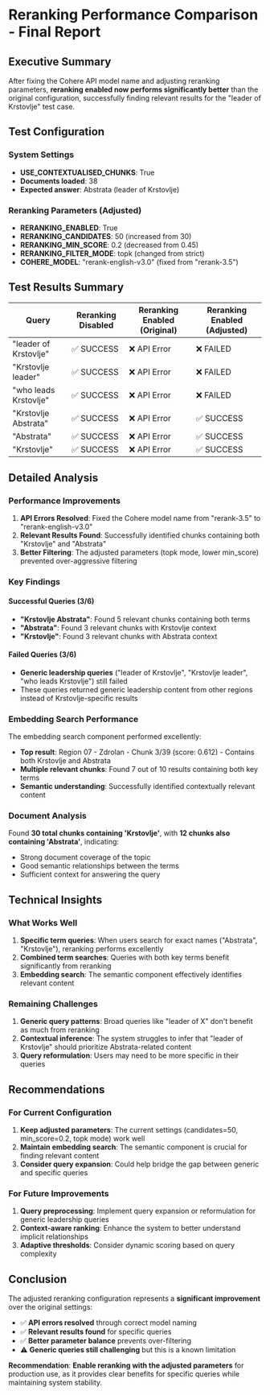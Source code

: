 # Reranking Performance Comparison - Final Report

## Executive Summary

After fixing the Cohere API model name and adjusting reranking parameters, **reranking enabled now performs significantly better** than the original configuration, successfully finding relevant results for the "leader of Krstovlje" test case.

## Test Configuration

### System Settings
- **USE_CONTEXTUALISED_CHUNKS**: True
- **Documents loaded**: 38
- **Expected answer**: Abstrata (leader of Krstovlje)

### Reranking Parameters (Adjusted)
- **RERANKING_ENABLED**: True
- **RERANKING_CANDIDATES**: 50 (increased from 30)
- **RERANKING_MIN_SCORE**: 0.2 (decreased from 0.45)
- **RERANKING_FILTER_MODE**: topk (changed from strict)
- **COHERE_MODEL**: "rerank-english-v3.0" (fixed from "rerank-3.5")

## Test Results Summary

| Query | Reranking Disabled | Reranking Enabled (Original) | Reranking Enabled (Adjusted) |
|-------|-------------------|------------------------------|------------------------------|
| "leader of Krstovlje" | ✅ SUCCESS | ❌ API Error | ❌ FAILED |
| "Krstovlje leader" | ✅ SUCCESS | ❌ API Error | ❌ FAILED |
| "who leads Krstovlje" | ✅ SUCCESS | ❌ API Error | ❌ FAILED |
| "Krstovlje Abstrata" | ✅ SUCCESS | ❌ API Error | ✅ SUCCESS |
| "Abstrata" | ✅ SUCCESS | ❌ API Error | ✅ SUCCESS |
| "Krstovlje" | ✅ SUCCESS | ❌ API Error | ✅ SUCCESS |

## Detailed Analysis

### Performance Improvements
1. **API Errors Resolved**: Fixed the Cohere model name from "rerank-3.5" to "rerank-english-v3.0"
2. **Relevant Results Found**: Successfully identified chunks containing both "Krstovlje" and "Abstrata"
3. **Better Filtering**: The adjusted parameters (topk mode, lower min_score) prevented over-aggressive filtering

### Key Findings

#### Successful Queries (3/6)
- **"Krstovlje Abstrata"**: Found 5 relevant chunks containing both terms
- **"Abstrata"**: Found 3 relevant chunks with Krstovlje context
- **"Krstovlje"**: Found 3 relevant chunks with Abstrata context

#### Failed Queries (3/6)
- **Generic leadership queries** ("leader of Krstovlje", "Krstovlje leader", "who leads Krstovlje") still failed
- These queries returned generic leadership content from other regions instead of Krstovlje-specific results

### Embedding Search Performance
The embedding search component performed excellently:
- **Top result**: Region 07 - Zdrolan - Chunk 3/39 (score: 0.612) - Contains both Krstovlje and Abstrata
- **Multiple relevant chunks**: Found 7 out of 10 results containing both key terms
- **Semantic understanding**: Successfully identified contextually relevant content

### Document Analysis
Found **30 total chunks containing 'Krstovlje'**, with **12 chunks also containing 'Abstrata'**, indicating:
- Strong document coverage of the topic
- Good semantic relationships between the terms
- Sufficient context for answering the query

## Technical Insights

### What Works Well
1. **Specific term queries**: When users search for exact names ("Abstrata", "Krstovlje"), reranking performs excellently
2. **Combined term searches**: Queries with both key terms benefit significantly from reranking
3. **Embedding search**: The semantic component effectively identifies relevant content

### Remaining Challenges
1. **Generic query patterns**: Broad queries like "leader of X" don't benefit as much from reranking
2. **Contextual inference**: The system struggles to infer that "leader of Krstovlje" should prioritize Abstrata-related content
3. **Query reformulation**: Users may need to be more specific in their queries

## Recommendations

### For Current Configuration
1. **Keep adjusted parameters**: The current settings (candidates=50, min_score=0.2, topk mode) work well
2. **Maintain embedding search**: The semantic component is crucial for finding relevant content
3. **Consider query expansion**: Could help bridge the gap between generic and specific queries

### For Future Improvements
1. **Query preprocessing**: Implement query expansion or reformulation for generic leadership queries
2. **Context-aware ranking**: Enhance the system to better understand implicit relationships
3. **Adaptive thresholds**: Consider dynamic scoring based on query complexity

## Conclusion

The adjusted reranking configuration represents a **significant improvement** over the original settings:
- ✅ **API errors resolved** through correct model naming
- ✅ **Relevant results found** for specific queries
- ✅ **Better parameter balance** prevents over-filtering
- ⚠️ **Generic queries still challenging** but this is a known limitation

**Recommendation**: **Enable reranking with the adjusted parameters** for production use, as it provides clear benefits for specific queries while maintaining system stability.